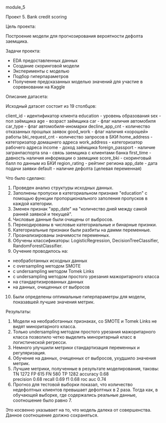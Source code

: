 module_5

Проект 5. Bank credit scoring

Цель проекта: 

Построение модели для прогнозирования вероятности дефолта заемщика.

Задачи проекта:

- EDA предоставленных данных
- Создание скоринговой модели
- Эксперименты с моделью
- Подбор гиперпараметров
- Получение предсказанных моделью значений для участие в соревновании на Kaggle

Описание датасета:

Исходный датасет состоит из 19 столбцов:

client_id - идентификатор клиента
education - уровень образования
sex - пол заёмщика
age - возраст заёмщика
car - флаг наличия автомобиля
car_type - флаг автомобиля-иномарки
decline_app_cnt - количество отказанных прошлых заявок
good_work - флаг наличия «хорошей» работы
bki_request_cnt - количество запросов в БКИ
home_address - категоризатор домашнего адреса
work_address - категоризатор рабочего адреса
income - доход заёмщика
foreign_passport - наличие загранпаспорта
sna - связь заемщика с клиентами банка
first_time - давность наличия информации о заемщике
score_bki - скоринговый балл по данным из БКИ
region_rating - рейтинг региона
app_date - дата подачи заявки
default - наличие дефолта (целевая переменная)

Что было сделано:

1) Проведен анализ структуры исходных данных.
2) Заполнены пропуски в категориальном признаке "education" с помощью функции 
пропорционального заполения пропусков в каждой категории.
3) Зменен признак "app_date" на "количество дней между самой ранней заявкой и текущей".
4) Числовые данные были очищены от выбросов.
5) Перекодированы в числовые категориальные и бинарные признки.
6) Категориальные признаки были разбиты на дамми переменные.
7) Проанализированы значимости переменных.
8) Обучены классификаторы: LogisticRegression, DecisionTreeClassifier, 
RandomForestClassifier.
9) Оучение проводилось на: 
 - необработанных исходных данных 
 - с oversampling методом SMOTE
 - с undersampling методом Tomek Links 
 - с undersampling методом простого урезания мажоритарного класса
 - на стандартизированных данных
 - на данных, очищенных от выбросов
10) Были определены оптимальные гиперпараметры для модели, показавшей лучшие
значения метрик.

Результаты:

1) Модели на необработанных признаках, со SMOTE  и Tomek Links не видят 
миноритарного класса.
2) Только undersampling методом простого урезания мажоритарного класса позволило
четко выделить миноритарный класс в логистической регресси.
3) Немного улучшили метрики стандартизация переменных и регуляризация.
4) Обучение на данных, очищенных от выбросов, ухудшило значения метрик.
5) Лучшие метрики, полученные в результате моделирования, таковы:
	TN			1272
	FP			615
	FN			580
	TP			1282
	accuracy	0.68	
	precision	0.68
	recall		0.69
	f1			0.68
	roc auc		0.74
6) Прогноз для тестовой выборки показал, что количество недефолтных клиентов 
превышает дефолтных в 2 раза. Тогда как, в обучающей выборке, где содержались 
реальные данные, соотношение было равно 7.

Это косвенно указывает на то, что модель далека от совершенства. 
Данное соотношение должно сохраняться. 
 